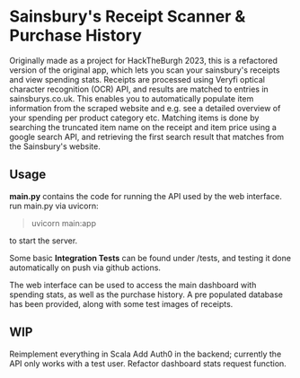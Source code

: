 
# Sainsbury's Receipt Scanner & Purchase History
Originally made as a project for HackTheBurgh 2023, this is a refactored version of the original app, which lets you scan your sainsbury's receipts and view spending stats. Receipts are processed using Veryfi optical character recognition (OCR) API, and results are matched to entries in sainsburys.co.uk. This enables you to automatically populate item information from the scraped website and e.g. see a detailed overview of your spending per product category etc. Matching items is done by searching the truncated item name on the receipt and item price using a google search API, and retrieving the first search result that matches from the Sainsbury's website.



## Usage

**main.py** contains the code for running the API used by the web interface. run main.py via uvicorn:

> uvicorn main:app

to start the server. 

Some basic **Integration Tests** can be found under /tests, and testing it done automatically on push via github actions.



The web interface can be used to access the main dashboard with spending stats, as well as the purchase history. A pre populated database has been provided, along with some test images of receipts.


## WIP

Reimplement everything in Scala
Add Auth0 in the backend; currently the API only works with a test user.
Refactor dashboard stats request function.


